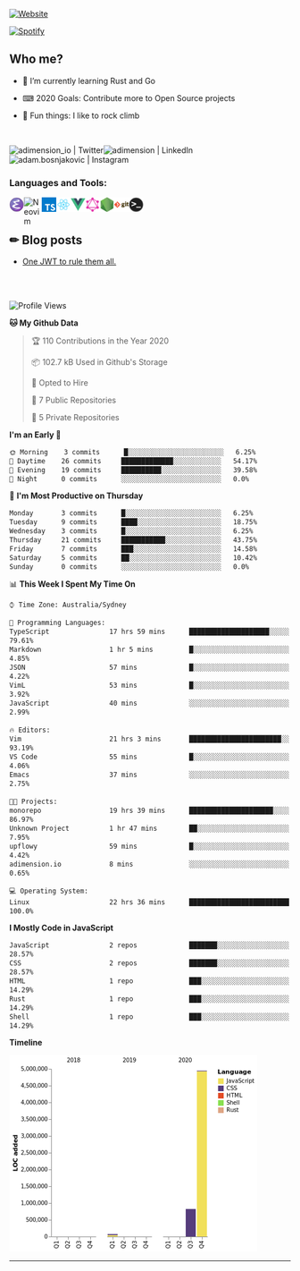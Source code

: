 [![Website](https://img.shields.io/website?label=adimension.io&style=for-the-badge&url=https%3A%2F%2Fadimension.io)](https://adimension.io)

[![Spotify](https://novatorem-mu-nine.vercel.app/api/spotify)](https://open.spotify.com/user/1236398322?si=dEmLKx6LQ-idmdVJGJCHRw)

## Who me?

- 🌱 I’m currently learning Rust and Go
- ⌨ 2020 Goals: Contribute more to Open Source projects
- 🧗 Fun things: I like to rock climb

   <br />

[<img align="left" alt="adimension_io | Twitter" src="https://img.shields.io/badge/twitter-%231DA1F2.svg?&style=for-the-badge&logo=twitter&logoColor=white" />][twitter]
[<img align="left" alt="adimension | LinkedIn" src="https://img.shields.io/badge/linkedin-%230077B5.svg?&style=for-the-badge&logo=linkedin&logoColor=white" />][linkedin]
[<img align="left" alt="adam.bosnjakovic | Instagram" src="https://img.shields.io/badge/instagram-%23E4405F.svg?&style=for-the-badge&logo=instagram&logoColor=white" />][instagram]

<br /><br />

### Languages and Tools:

[<img align="left" alt="Emacs" width="26px" src="https://raw.githubusercontent.com/github/explore/80688e429a7d4ef2fca1e82350fe8e3517d3494d/topics/emacs/emacs.png" />][emacs]
[<img align="left" alt="Neovim" width="32px" src="https://raw.githubusercontent.com/neovim/neovim.github.io/master/logos/neovim-logo-300x87.png" />][nvim]
[<img align="left" alt="Typescript" width="26px" src="https://raw.githubusercontent.com/github/explore/80688e429a7d4ef2fca1e82350fe8e3517d3494d/topics/typescript/typescript.png" />][ts]
[<img align="left" alt="React" width="26px" src="https://raw.githubusercontent.com/github/explore/80688e429a7d4ef2fca1e82350fe8e3517d3494d/topics/react/react.png" />][react]
[<img align="left" alt="Vue" width="26px" src="https://raw.githubusercontent.com/github/explore/80688e429a7d4ef2fca1e82350fe8e3517d3494d/topics/vue/vue.png" />][vue]
[<img align="left" alt="GraphQL" width="26px" src="https://raw.githubusercontent.com/github/explore/80688e429a7d4ef2fca1e82350fe8e3517d3494d/topics/graphql/graphql.png" />][gql]
[<img align="left" alt="Node.js" width="26px" src="https://raw.githubusercontent.com/github/explore/80688e429a7d4ef2fca1e82350fe8e3517d3494d/topics/nodejs/nodejs.png" />][node]
[<img align="left" alt="Git" width="26px" src="https://raw.githubusercontent.com/github/explore/80688e429a7d4ef2fca1e82350fe8e3517d3494d/topics/git/git.png" />][git]
[<img align="left" alt="Terminal" width="26px" src="https://raw.githubusercontent.com/github/explore/80688e429a7d4ef2fca1e82350fe8e3517d3494d/topics/terminal/terminal.png" />][fish]

<br /><br />

## ✏ Blog posts

<!-- BLOG-POST-LIST:START -->
- [One JWT to rule them all.](https://dev.to/adimension_io/one-jwt-to-rule-them-all-55ac)
<!-- BLOG-POST-LIST:END -->

<br /><br />

<!--START_SECTION:waka-->
![Profile Views](http://img.shields.io/badge/Profile%20Views-5-blue)

**🐱 My Github Data** 

> 🏆 110 Contributions in the Year 2020
 > 
> 📦 102.7 kB Used in Github's Storage 
 > 
> 💼 Opted to Hire
 > 
> 📜 7 Public Repositories
 > 
> 🔑 5 Private Repositories 

**I'm an Early 🐤** 

```text
🌞 Morning    3 commits      █░░░░░░░░░░░░░░░░░░░░░░░░   6.25% 
🌆 Daytime    26 commits     █████████████░░░░░░░░░░░░   54.17% 
🌃 Evening    19 commits     ██████████░░░░░░░░░░░░░░░   39.58% 
🌙 Night      0 commits      ░░░░░░░░░░░░░░░░░░░░░░░░░   0.0%

```
📅 **I'm Most Productive on Thursday** 

```text
Monday       3 commits      █░░░░░░░░░░░░░░░░░░░░░░░░   6.25% 
Tuesday      9 commits      ████░░░░░░░░░░░░░░░░░░░░░   18.75% 
Wednesday    3 commits      █░░░░░░░░░░░░░░░░░░░░░░░░   6.25% 
Thursday     21 commits     ███████████░░░░░░░░░░░░░░   43.75% 
Friday       7 commits      ███░░░░░░░░░░░░░░░░░░░░░░   14.58% 
Saturday     5 commits      ██░░░░░░░░░░░░░░░░░░░░░░░   10.42% 
Sunday       0 commits      ░░░░░░░░░░░░░░░░░░░░░░░░░   0.0%

```


📊 **This Week I Spent My Time On** 

```text
⌚︎ Time Zone: Australia/Sydney

💬 Programming Languages: 
TypeScript               17 hrs 59 mins      ████████████████████░░░░░   79.61% 
Markdown                 1 hr 5 mins         █░░░░░░░░░░░░░░░░░░░░░░░░   4.85% 
JSON                     57 mins             █░░░░░░░░░░░░░░░░░░░░░░░░   4.22% 
VimL                     53 mins             █░░░░░░░░░░░░░░░░░░░░░░░░   3.92% 
JavaScript               40 mins             ░░░░░░░░░░░░░░░░░░░░░░░░░   2.99%

🔥 Editors: 
Vim                      21 hrs 3 mins       ███████████████████████░░   93.19% 
VS Code                  55 mins             █░░░░░░░░░░░░░░░░░░░░░░░░   4.06% 
Emacs                    37 mins             ░░░░░░░░░░░░░░░░░░░░░░░░░   2.75%

🐱‍💻 Projects: 
monorepo                 19 hrs 39 mins      █████████████████████░░░░   86.97% 
Unknown Project          1 hr 47 mins        ██░░░░░░░░░░░░░░░░░░░░░░░   7.95% 
upflowy                  59 mins             █░░░░░░░░░░░░░░░░░░░░░░░░   4.42% 
adimension.io            8 mins              ░░░░░░░░░░░░░░░░░░░░░░░░░   0.65%

💻 Operating System: 
Linux                    22 hrs 36 mins      █████████████████████████   100.0%

```

**I Mostly Code in JavaScript** 

```text
JavaScript               2 repos             ███████░░░░░░░░░░░░░░░░░░   28.57% 
CSS                      2 repos             ███████░░░░░░░░░░░░░░░░░░   28.57% 
HTML                     1 repo              ███░░░░░░░░░░░░░░░░░░░░░░   14.29% 
Rust                     1 repo              ███░░░░░░░░░░░░░░░░░░░░░░   14.29% 
Shell                    1 repo              ███░░░░░░░░░░░░░░░░░░░░░░   14.29%

```


**Timeline**

![Chart not found](https://github.com/abosnjakovic/abosnjakovic/blob/master/charts/bar_graph.png) 


<!--END_SECTION:waka-->

---

[website]: https://adimension.io
[twitter]: https://twitter.com/adimension_io
[instagram]: https://www.instagram.com/adam.bosnjakovic
[linkedin]: https://www.linkedin.com/in/adimension/
[emacs]: https://github.com/topics/emacs
[nvim]: https://github.com/neovim/neovim
[ts]: https://github.com/topics/typescript
[react]: https://github.com/topics/react
[vue]: https://github.com/topics/vue
[gql]: https://github.com/topics/graphql
[node]: https://github.com/topics/nodejs
[git]: https://github.com/topics/git
[fish]: https://github.com/fish-shell/fish-shell
